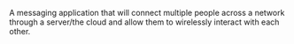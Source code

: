 A messaging application that will connect multiple people across a network through a server/the cloud and allow them to wirelessly interact with each other.

